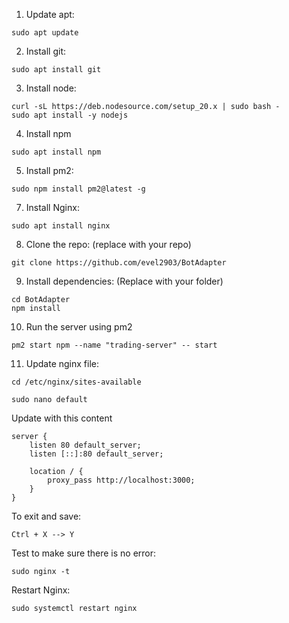 1. Update apt:
```
sudo apt update
```
2. Install git:
```
sudo apt install git
```
3. Install node:
```
curl -sL https://deb.nodesource.com/setup_20.x | sudo bash - 
sudo apt install -y nodejs
```
4. Install npm
```
sudo apt install npm
```
5. Install pm2:
```
sudo npm install pm2@latest -g
```
7. Install Nginx:
```
sudo apt install nginx
```
8. Clone the repo: (replace with your repo)
```
git clone https://github.com/evel2903/BotAdapter
```
9. Install dependencies: (Replace with your folder)
```
cd BotAdapter
npm install
```
10. Run the server using pm2
```
pm2 start npm --name "trading-server" -- start
```
11. Update nginx file:
```
cd /etc/nginx/sites-available

sudo nano default
```

Update with this content
```
server {
    listen 80 default_server;
    listen [::]:80 default_server;

    location / {
        proxy_pass http://localhost:3000;
    }
}
```
To exit and save:
```
Ctrl + X --> Y
```

Test to make sure there is no error:

```
sudo nginx -t
```

Restart Nginx:

```
sudo systemctl restart nginx
```
